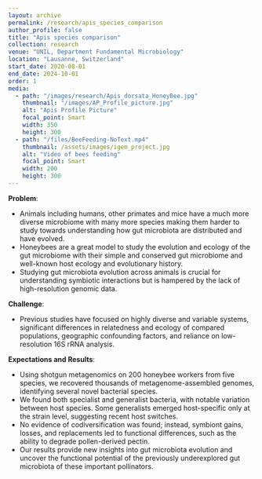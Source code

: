 ```yaml
---
layout: archive
permalink: /research/apis_species_comparison
author_profile: false
title: "Apis species comparison"
collection: research
venue: "UNIL, Department Fundamental Microbiology"
location: "Lausanne, Switzerland"
start_date: 2020-08-01
end_date: 2024-10-01
order: 1
media:
  - path: "/images/research/Apis_dorsata_HoneyBee.jpg"
    thumbnail: "/images/AP_Profile_picture.jpg"
    alt: "Apis Profile Picture"
    focal_point: Smart
    width: 350
    height: 300
  - path: "/files/BeeFeeding-NoText.mp4"
    thumbnail: /assets/images/igem_project.jpg
    alt: "Video of bees feeding"
    focal_point: Smart
    width: 200
    height: 300
---
```


**Problem**: 
  * Animals including humans, other primates and mice have a much more diverse microbiome with many more species making them harder to study towards understanding how gut microbiota are distributed and have evolved. 
  * Honeybees are a great model to study the evolution and ecology of the gut microbiome with their simple and conserved gut microbiome and well-known host ecology and evolutionary history.
  * Studying gut microbiota evolution across animals is crucial for understanding symbiotic interactions but is hampered by the lack of high-resolution genomic data.

**Challenge**:
  * Previous studies have focused on highly diverse and variable systems, significant differences in relatedness and ecology of compared populations, geographic confounding factors, and reliance on low-resolution 16S rRNA analysis.

**Expectations and Results**:
  * Using shotgun metagenomics on 200 honeybee workers from five species, we recovered thousands of metagenome-assembled genomes, identifying several novel bacterial species.
  * We found both specialist and generalist bacteria, with notable variation between host species. Some generalists emerged host-specific only at the strain level, suggesting recent host switches. 
  * No evidence of codiversification was found; instead, symbiont gains, losses, and replacements led to functional differences, such as the ability to degrade pollen-derived pectin.
  * Our results provide new insights into gut microbiota evolution and uncover the functional potential of the previously underexplored gut microbiota of these important pollinators.

